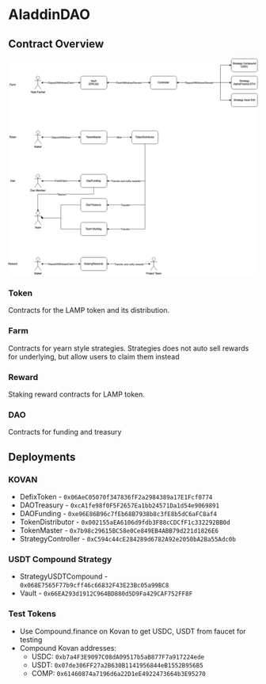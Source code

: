 # AladdinDAO

## Contract Overview

![Overview](/diagram.png)

### Token
Contracts for the LAMP token and its distribution.

### Farm
Contracts for yearn style strategies. Strategies does not auto sell rewards for underlying, but allow users to claim them instead

### Reward
Staking reward contracts for LAMP token.

### DAO
Contracts for funding and treasury

## Deployments

### KOVAN
 - DefixToken - `0x06AeC05070f347836fF2a2984389a17E1Fcf0774`
 - DAOTreasury - `0xcA1fe98f0F5F2657Ea1bb24571Da1d54e9069891`
 - DAOFunding - `0xe96E86B96c7fEb68B7938b8c3fE8b5dC6aFC8af4`
 - TokenDistributor - `0x002155aEA6106d9fdb3F88cCDCfF1c332292BB0d`
 - TokenMaster - `0x7b98c29615BC58e0Ce849EB4ABB79d221d1826E6`
 - StrategyController - `0xC594c44cE284289d6782A92e2050bA2Ba55Adc0b`

### USDT Compound Strategy
- StrategyUSDTCompound - `0x068E7565F77b9cff46c66832F43E23Bc05a99BC8`
- Vault - `0x66EA293d1912C964BD880d5D9Fa429CAF752FF8F`

### Test Tokens
- Use Compound.finance on Kovan to get USDC, USDT from faucet for testing
- Compound Kovan addresses:
  - USDC: `0xb7a4F3E9097C08dA09517b5aB877F7a917224ede`
  - USDT: `0x07de306FF27a2B630B1141956844eB1552B956B5`
  - COMP: `0x61460874a7196d6a22D1eE4922473664b3E95270`
